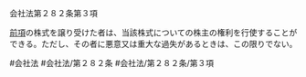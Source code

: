 会社法第２８２条第３項

[前項](会社法＿＿＿＿第２８２条第２項)の株式を譲り受けた者は、当該株式についての株主の権利を行使することができる。ただし、その者に悪意又は重大な過失があるときは、この限りでない。

#会社法
#会社法/第２８２条
#会社法/第２８２条/第３項
